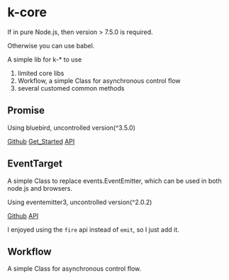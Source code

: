 # k-core

If in pure Node.js, then version > 7.5.0 is required.

Otherwise you can use babel.

A simple lib for k-* to use

1. limited core libs
2. Workflow, a simple Class for asynchronous control flow 
3. several customed common methods

## Promise

Using bluebird, uncontrolled version(^3.5.0)

[Github](https://github.com/petkaantonov/bluebird)
[Get_Started](http://bluebirdjs.com/docs/getting-started.html)
[API](http://bluebirdjs.com/docs/api-reference.html)

## EventTarget

A simple Class to replace events.EventEmitter, which can be used in both node.js and browsers.

Using eventemitter3, uncontrolled version(^2.0.2)

[Github](https://github.com/primus/eventemitter3)
[API](http://nodejs.org/api/events.html)


I enjoyed using the `fire` api instead of `emit`, so I just add it.

## Workflow
A simple Class for asynchronous control flow.